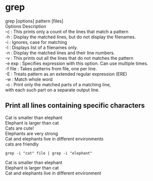 # grep

grep [options] pattern [files]  
Options Description  
-c : This prints only a count of the lines that match a pattern  
-h : Display the matched lines, but do not display the filenames.  
-i : Ignores, case for matching  
-l : Displays list of a filenames only.  
-n : Display the matched lines and their line numbers.  
-v : This prints out all the lines that do not matches the pattern  
-e exp : Specifies expression with this option. Can use multiple times.  
-f file : Takes patterns from file, one per line.  
-E : Treats pattern as an extended regular expression (ERE)  
-w : Match whole word  
-o : Print only the matched parts of a matching line,  
with each such part on a separate output line.

## Print all lines containing specific characters

Cat is smaller than elephant  
Elephant is larger than cat  
Cats are cute!  
Elephants are very strong  
Cat and elephants live in different environments  
cats are friendly

```
grep -i "cat" file | grep -i "elephant"
```

Cat is smaller than elephant  
Elephant is larger than cat  
Cat and elephants live in different environment
